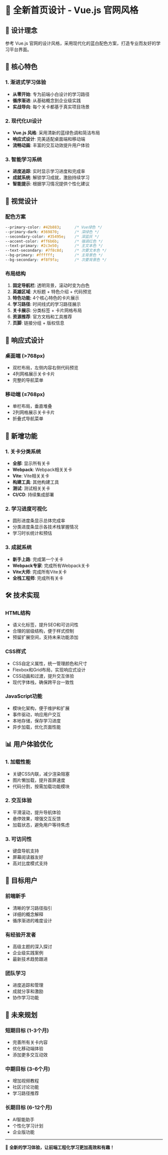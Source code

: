 # 🎨 全新首页设计 - Vue.js 官网风格

## 🌟 设计理念

参考 Vue.js 官网的设计风格，采用现代化的蓝白配色方案，打造专业而友好的学习平台界面。

## 🎯 核心特色

### 1. 渐进式学习体验
- **从零开始**: 专为前端小白设计的学习路径
- **循序渐进**: 从基础概念到企业级实践
- **实战导向**: 每个关卡都基于真实项目场景

### 2. 现代化UI设计
- **Vue.js 风格**: 采用清新的蓝绿色调和简洁布局
- **响应式设计**: 完美适配桌面端和移动端
- **流畅动画**: 丰富的交互动效提升用户体验

### 3. 智能学习系统
- **进度追踪**: 实时显示学习进度和完成率
- **成就系统**: 解锁学习成就，激励持续学习
- **智能提示**: 根据学习情况提供个性化建议

## 🎨 视觉设计

### 配色方案
```css
--primary-color: #42b883;      /* Vue绿色 */
--primary-dark: #369870;       /* 深绿色 */
--secondary-color: #35495e;    /* 深蓝灰 */
--accent-color: #ff6b6b;       /* 强调红色 */
--text-primary: #2c3e50;       /* 主文本色 */
--text-secondary: #7f8c8d;     /* 次要文本色 */
--bg-primary: #ffffff;         /* 主背景色 */
--bg-secondary: #f8f9fa;       /* 次要背景色 */
```

### 布局结构
1. **固定导航栏**: 透明背景，滚动时变为白色
2. **英雄区域**: 大标题 + 特色介绍 + 代码预览
3. **特色功能**: 4个核心特色的卡片展示
4. **学习路径**: 时间线式的学习路径展示
5. **关卡展示**: 分类标签 + 卡片网格布局
6. **资源推荐**: 官方文档和工具推荐
7. **页脚**: 链接分组 + 版权信息

## 📱 响应式设计

### 桌面端 (>768px)
- 双栏布局，左侧内容右侧代码预览
- 4列网格展示关卡卡片
- 完整的导航菜单

### 移动端 (≤768px)
- 单栏布局，垂直堆叠
- 2列网格展示关卡卡片
- 折叠式导航菜单

## 🚀 新增功能

### 1. 关卡分类系统
- **全部**: 显示所有关卡
- **Webpack**: Webpack相关关卡
- **Vite**: Vite相关关卡
- **构建工具**: 其他构建工具
- **测试**: 测试相关关卡
- **CI/CD**: 持续集成部署

### 2. 学习进度可视化
- 圆形进度条显示总体完成率
- 分类进度条显示各技术栈掌握情况
- 学习时长统计和预估

### 3. 成就系统
- **新手上路**: 完成第一个关卡
- **Webpack专家**: 完成所有Webpack关卡
- **Vite大师**: 完成所有Vite关卡
- **全栈工程师**: 完成所有关卡

## 🛠️ 技术实现

### HTML结构
- 语义化标签，提升SEO和可访问性
- 合理的层级结构，便于样式控制
- 预留扩展空间，支持未来功能添加

### CSS样式
- CSS自定义属性，统一管理颜色和尺寸
- Flexbox和Grid布局，实现响应式设计
- CSS动画和过渡，提升交互体验
- 现代字体栈，确保跨平台一致性

### JavaScript功能
- 模块化架构，便于维护和扩展
- 事件驱动，响应用户交互
- 本地存储，保存学习进度
- 异步加载，优化页面性能

## 📊 用户体验优化

### 1. 加载性能
- 关键CSS内联，减少渲染阻塞
- 图片懒加载，提升首屏速度
- 代码分割，按需加载功能模块

### 2. 交互体验
- 平滑滚动，提升导航体验
- 悬停效果，增强交互反馈
- 加载状态，避免用户等待焦虑

### 3. 可访问性
- 键盘导航支持
- 屏幕阅读器友好
- 高对比度模式支持

## 🎯 目标用户

### 前端新手
- 清晰的学习路径指引
- 详细的概念解释
- 循序渐进的难度设计

### 有经验开发者
- 高级主题的深入探讨
- 企业级实践案例
- 最新技术趋势跟进

### 团队学习
- 进度追踪和管理
- 成就分享和激励
- 协作学习功能

## 🚀 未来规划

### 短期目标 (1-3个月)
- 完善所有关卡内容
- 优化移动端体验
- 添加更多交互动效

### 中期目标 (3-6个月)
- 增加视频教程
- 社区讨论功能
- 学习路径推荐

### 长期目标 (6-12个月)
- AI智能助手
- 个性化学习计划
- 企业版功能

---

🎉 **全新的学习体验，让前端工程化学习更加高效和有趣！**